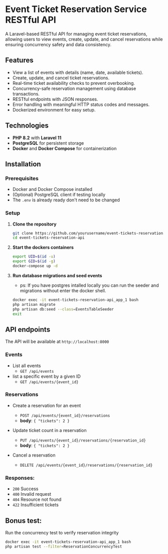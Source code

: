 # Event Ticket Reservation Service RESTful API

A Laravel-based RESTful API for managing event ticket reservations, allowing users to view events, create, update, and cancel reservations while ensuring concurrency safety and data consistency.

## Features

- View a list of events with details (name, date, available tickets).
- Create, update, and cancel ticket reservations.
- Real-time ticket availability checks to prevent overbooking.
- Concurrency-safe reservation management using database transactions.
- RESTful endpoints with JSON responses.
- Error handling with meaningful HTTP status codes and messages.
- Dockerized environment for easy setup.

## Technologies

- **PHP 8.2** with **Laravel 11**
- **PostgreSQL** for persistent storage
- **Docker** and **Docker Compose** for containerization

## Installation

### Prerequisites

- Docker and Docker Compose installed
- (Optional) PostgreSQL client if testing locally
- The `.env` is already ready don't need to be changed

### Setup

1. **Clone the repository**
   ```bash
   git clone https://github.com/yourusername/event-tickets-reservation-api.git
   cd event-tickets-reservation-api
   ```

2. **Start the dockers containers**
    ```bash
    export UID=$(id -u)
    export GID=$(id -g)
    docker-compose up -d
    ```

3. **Run database migrations and seed events**
    - ps: If you have postgres intalled locally you can run the seeder and migrations without enter the docker shell.

    ```bash
    docker exec -it event-tickets-reservation-api_app_1 bash
    php artisan migrate
    php artisan db:seed --class=EventsTableSeeder
    exit
    ```

## API endpoints

The API will be available at `http://localhost:8000`

### Events

- List all events
    * `GET /api/events`
- list a specific event by a given ID
    * `GET /api/events/{event_id}`

### Reservations

- Create a reservation for an event
    * `POST /api/events/{event_id}/reservations`
    * **body**: `{ "tickets": 2 }`

- Update ticket count in a reservation
    * `PUT /api/events/{event_id}/reservations/{reservation_id}`
    * **body**: `{ "tickets": 2 }`

- Cancel a reservation
    * `DELETE /api/events/{event_id}/reservations/{reservation_id}`

### Responses:
- `200` Success
- `400` Invalid request
- `404` Resource not found
- `422` Insufficient tickets

## Bonus test:
Run the concurrency test to verify reservation integrity

```bash
docker exec -it event-tickets-reservation-api_app_1 bash
php artisan test --filter=ReservationConcurrencyTest
```
